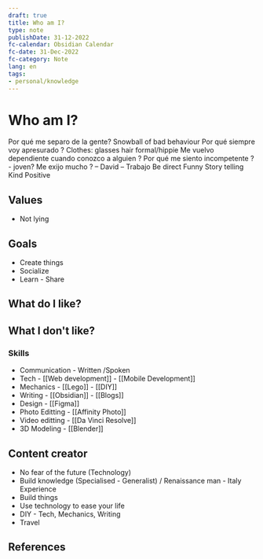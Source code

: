 ```yaml
---
draft: true
title: Who am I?
type: note
publishDate: 31-12-2022
fc-calendar: Obsidian Calendar
fc-date: 31-Dec-2022
fc-category: Note
lang: en
tags:
- personal/knowledge
---
```


# Who am I?


Por qué me separo de la gente?
Snowball of bad behaviour 
Por qué siempre voy apresurado ?
Clothes: glasses hair formal/hippie 
Me vuelvo dependiente cuando conozco a alguien ?
Por qué me siento incompetente ? - joven? Me exijo mucho ?
– David
– Trabajo 
Be direct
Funny
Story telling
Kind
Positive

## Values
- Not lying

## Goals
- Create things
- Socialize
- Learn - Share


## What do I like?

## What I don't like?


### Skills
- Communication - Written /Spoken
- Tech - [[Web development]] - [[Mobile Development]]
- Mechanics - [[Lego]] - [[DIY]]
- Writing - [[Obsidian]] - [[Blogs]]
- Design  - [[Figma]]
- Photo Editting - [[Affinity Photo]]
- Video editting - [[Da Vinci Resolve]]
- 3D Modeling - [[Blender]]

## Content creator

- No fear of the future (Technology) 
- Build knowledge (Specialised - Generalist) / Renaissance man - Italy Experience
- Build things 
- Use technology to ease your life
- DIY - Tech, Mechanics, Writing
- Travel

## References
